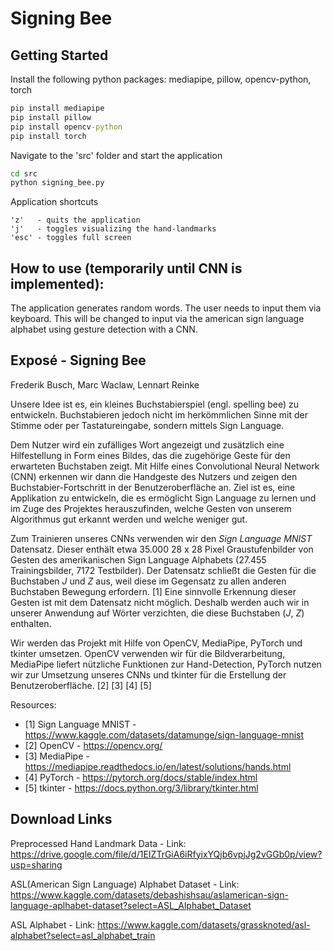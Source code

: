 # Signing Bee

## Getting Started

Install the following python packages: mediapipe, pillow, opencv-python, torch

```bat
pip install mediapipe
pip install pillow
pip install opencv-python
pip install torch
```

Navigate to the 'src' folder and start the application
```bat
cd src
python signing_bee.py
```

Application shortcuts
```
'z'   - quits the application
'j'   - toggles visualizing the hand-landmarks
'esc' - toggles full screen
```

## How to use (temporarily until CNN is implemented):
The application generates random words. The user needs to input them via keyboard. This will be changed to input via the american sign language alphabet using gesture detection with a CNN.


## Exposé - Signing Bee
Frederik Busch, Marc Waclaw, Lennart Reinke

Unsere Idee ist es, ein kleines Buchstabierspiel (engl. spelling bee) zu entwickeln. Buchstabieren jedoch nicht im herkömmlichen Sinne mit der Stimme oder per Tastatureingabe, sondern mittels Sign Language.

Dem Nutzer wird ein zufälliges Wort angezeigt und zusätzlich eine Hilfestellung in Form eines Bildes, das die zugehörige Geste für den erwarteten Buchstaben zeigt. Mit Hilfe eines Convolutional Neural Network (CNN) erkennen wir dann die Handgeste des Nutzers und zeigen den Buchstabier-Fortschritt in der Benutzeroberfläche an. Ziel ist es, eine Applikation zu entwickeln, die es ermöglicht Sign Language zu lernen und im Zuge des Projektes herauszufinden, welche Gesten von unserem Algorithmus gut erkannt werden und welche weniger gut.

Zum Trainieren unseres CNNs verwenden wir den *Sign Language MNIST* Datensatz. Dieser enthält etwa 35.000 28 x 28 Pixel Graustufenbilder von Gesten des amerikanischen Sign Language Alphabets (27.455 Trainingsbilder, 7172 Testbilder). Der Datensatz schließt die Gesten für die Buchstaben *J* und *Z* aus, weil diese im Gegensatz zu allen anderen Buchstaben Bewegung erfordern. [1] Eine sinnvolle Erkennung dieser Gesten ist mit dem Datensatz nicht möglich. Deshalb werden auch wir in unserer Anwendung auf Wörter verzichten, die diese Buchstaben (*J*, *Z*) enthalten.

Wir werden das Projekt mit Hilfe von OpenCV, MediaPipe, PyTorch und tkinter umsetzen. OpenCV verwenden wir für die Bildverarbeitung, MediaPipe liefert nützliche Funktionen zur Hand-Detection, PyTorch nutzen wir zur Umsetzung unseres CNNs und tkinter für die Erstellung der Benutzeroberfläche. [2] [3] [4] [5]

Resources: 
* [1] Sign Language MNIST - https://www.kaggle.com/datasets/datamunge/sign-language-mnist
* [2] OpenCV - https://opencv.org/
* [3] MediaPipe - https://mediapipe.readthedocs.io/en/latest/solutions/hands.html
* [4] PyTorch - https://pytorch.org/docs/stable/index.html 
* [5] tkinter - https://docs.python.org/3/library/tkinter.html


## Download Links

Preprocessed Hand Landmark Data - Link: https://drive.google.com/file/d/1EIZTrGiA6iRfyixYQjb6vpjJg2vGGb0p/view?usp=sharing

ASL(American Sign Language) Alphabet Dataset - Link: https://www.kaggle.com/datasets/debashishsau/aslamerican-sign-language-aplhabet-dataset?select=ASL_Alphabet_Dataset

ASL Alphabet - Link: https://www.kaggle.com/datasets/grassknoted/asl-alphabet?select=asl_alphabet_train
